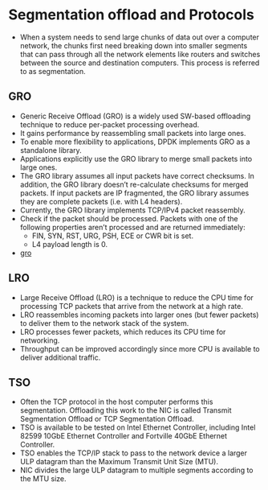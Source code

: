# Segmentation offload and Protocols

- When a system needs to send large chunks of data out over a computer network, the chunks first need breaking down into smaller segments that can pass through all the network elements like routers and switches between the source and destination computers. This process is referred to as segmentation.

## GRO
- Generic Receive Offload (GRO) is a widely used SW-based offloading technique to reduce per-packet processing overhead.
- It gains performance by reassembling small packets into large ones.
- To enable more flexibility to applications, DPDK implements GRO as a standalone library.
- Applications explicitly use the GRO library to merge small packets into large ones.
- The GRO library assumes all input packets have correct checksums. In addition, the GRO library doesn’t re-calculate checksums for merged packets. If input packets are IP fragmented, the GRO library assumes they are complete packets (i.e. with L4 headers).
- Currently, the GRO library implements TCP/IPv4 packet reassembly.
- Check if the packet should be processed. Packets with one of the following properties aren’t processed and are returned immediately:
    - FIN, SYN, RST, URG, PSH, ECE or CWR bit is set.
    - L4 payload length is 0.
- [gro](http://dpdk.org/doc/guides/prog_guide/generic_receive_offload_lib.html)

## LRO
- Large Receive Offload (LRO) is a technique to reduce the CPU time for processing TCP packets that arrive from the network at a high rate.
- LRO reassembles incoming packets into larger ones (but fewer packets) to deliver them to the network stack of the system. 
- LRO processes fewer packets, which reduces its CPU time for networking.
- Throughput can be improved accordingly since more CPU is available to deliver additional traffic.

## TSO
- Often the TCP protocol in the host computer performs this segmentation. Offloading this work to the NIC is called Transmit Segmentation Offload or TCP Segmentation Offload.
- TSO is available to be tested on Intel Ethernet Controller, including Intel 82599 10GbE Ethernet Controller and Fortville 40GbE Ethernet Controller.
- TSO enables the TCP/IP stack to pass to the network device a larger ULP datagram than the Maximum Transmit Unit Size (MTU).
- NIC divides the large ULP datagram to multiple segments according to the MTU size.